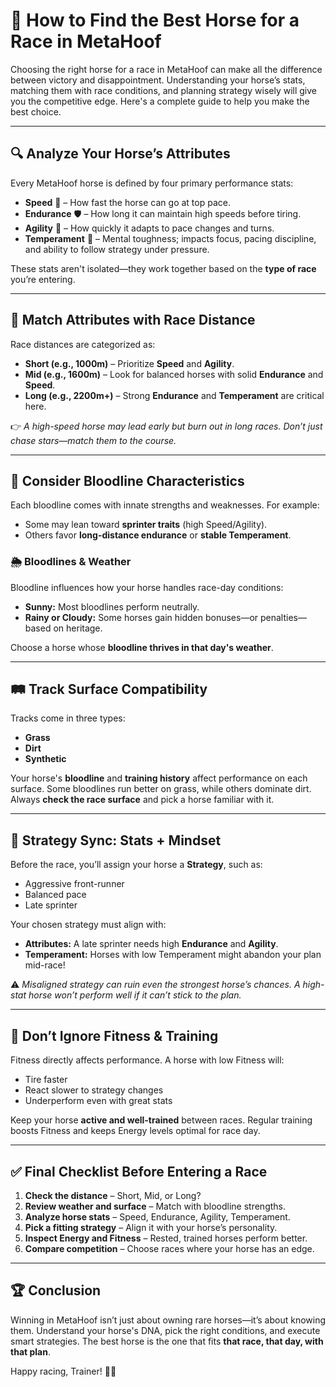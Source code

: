 # 🏇 How to Find the Best Horse for a Race in MetaHoof

Choosing the right horse for a race in MetaHoof can make all the difference between victory and disappointment. Understanding your horse’s stats, matching them with race conditions, and planning strategy wisely will give you the competitive edge. Here's a complete guide to help you make the best choice.

---

## 🔍 Analyze Your Horse’s Attributes

Every MetaHoof horse is defined by four primary performance stats:

- **Speed** 🚀 – How fast the horse can go at top pace.
- **Endurance** 🛡 – How long it can maintain high speeds before tiring.
- **Agility** 🎯 – How quickly it adapts to pace changes and turns.
- **Temperament** 🧠 – Mental toughness; impacts focus, pacing discipline, and ability to follow strategy under pressure.

These stats aren't isolated—they work together based on the **type of race** you’re entering.

---

## 🏁 Match Attributes with Race Distance

Race distances are categorized as:

- **Short (e.g., 1000m)** – Prioritize **Speed** and **Agility**.
- **Mid (e.g., 1600m)** – Look for balanced horses with solid **Endurance** and **Speed**.
- **Long (e.g., 2200m+)** – Strong **Endurance** and **Temperament** are critical here.

👉 *A high-speed horse may lead early but burn out in long races. Don’t just chase stars—match them to the course.*

---

## 🧬 Consider Bloodline Characteristics

Each bloodline comes with innate strengths and weaknesses. For example:

- Some may lean toward **sprinter traits** (high Speed/Agility).
- Others favor **long-distance endurance** or **stable Temperament**.

### 🌦 Bloodlines & Weather

Bloodline influences how your horse handles race-day conditions:

- **Sunny:** Most bloodlines perform neutrally.
- **Rainy or Cloudy:** Some horses gain hidden bonuses—or penalties—based on heritage.

Choose a horse whose **bloodline thrives in that day's weather**.

---

## 🛤 Track Surface Compatibility

Tracks come in three types:

- **Grass**
- **Dirt**
- **Synthetic**

Your horse's **bloodline** and **training history** affect performance on each surface. Some bloodlines run better on grass, while others dominate dirt. Always **check the race surface** and pick a horse familiar with it.

---

## 🎯 Strategy Sync: Stats + Mindset

Before the race, you’ll assign your horse a **Strategy**, such as:

- Aggressive front-runner
- Balanced pace
- Late sprinter

Your chosen strategy must align with:

- **Attributes:** A late sprinter needs high **Endurance** and **Agility**.
- **Temperament:** Horses with low Temperament might abandon your plan mid-race!

⚠️ *Misaligned strategy can ruin even the strongest horse’s chances. A high-stat horse won’t perform well if it can’t stick to the plan.*

---

## 🧠 Don’t Ignore Fitness & Training

Fitness directly affects performance. A horse with low Fitness will:

- Tire faster
- React slower to strategy changes
- Underperform even with great stats

Keep your horse **active and well-trained** between races. Regular training boosts Fitness and keeps Energy levels optimal for race day.

---

## ✅ Final Checklist Before Entering a Race

1. **Check the distance** – Short, Mid, or Long?
2. **Review weather and surface** – Match with bloodline strengths.
3. **Analyze horse stats** – Speed, Endurance, Agility, Temperament.
4. **Pick a fitting strategy** – Align it with your horse’s personality.
5. **Inspect Energy and Fitness** – Rested, trained horses perform better.
6. **Compare competition** – Choose races where your horse has an edge.

---

## 🏆 Conclusion

Winning in MetaHoof isn’t just about owning rare horses—it’s about knowing them. Understand your horse's DNA, pick the right conditions, and execute smart strategies. The best horse is the one that fits **that race, that day, with that plan**.

Happy racing, Trainer! 🐎🔥